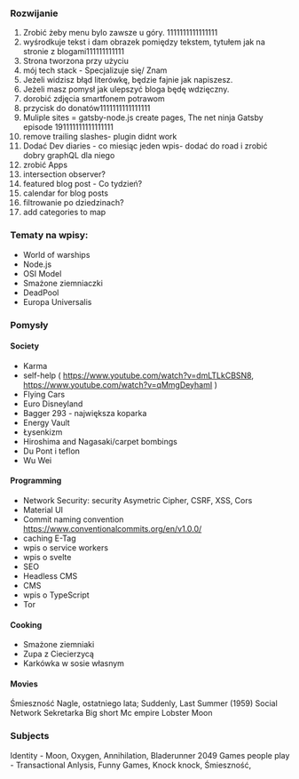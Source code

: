 ### Rozwijanie

1. Zrobić żeby menu bylo zawsze u góry. 1111111111111111
2. wyśrodkuje tekst i dam obrazek pomiędzy tekstem, tytułem jak na stronie z blogami111111111111
3. Strona tworzona przy użyciu 
4. mój tech stack - Specjalizuje się/ Znam
5. Jeżeli widzisz błąd literówkę, będzie fajnie jak napiszesz.
6. Jeżeli masz pomysł jak ulepszyć bloga będę wdzięczny.
7. dorobić zdjęcia smartfonem potrawom
8. przycisk do donatów1111111111111111
9. Muliple sites = gatsby-node.js create pages, The net ninja Gatsby episode 191111111111111111
10. remove trailing slashes- plugin didnt work
11. Dodać Dev diaries - co miesiąc jeden wpis- dodać do road i zrobić dobry graphQL dla niego
12. zrobić Apps
13. intersection observer?
14. featured blog post - Co tydzień?
15. calendar for blog posts
16. filtrowanie po dziedzinach?
17. add categories to map


### Tematy na wpisy:
- World of warships
- Node.js
- OSI Model
- Smażone ziemniaczki
- DeadPool
- Europa Universalis


### Pomysły

#### Society
- Karma
- self-help ( https://www.youtube.com/watch?v=dmLTLkCBSN8, https://www.youtube.com/watch?v=qMmgDeyhamI )
- Flying Cars
- Euro Disneyland
- Bagger 293 - największa koparka
- Energy Vault
- Łysenkizm
- Hiroshima and Nagasaki/carpet bombings
- Du Pont i teflon
- Wu Wei


#### Programming
- Network Security: security Asymetric Cipher, CSRF, XSS, Cors
- Material UI
- Commit naming convention https://www.conventionalcommits.org/en/v1.0.0/
- caching E-Tag
- wpis o service workers
- wpis o svelte
- SEO
- Headless CMS
- CMS
- wpis o TypeScript
- Tor


#### Cooking

- Smażone ziemniaki
- Zupa z Ciecierzycą
- Karkówka w sosie własnym

#### Movies
Śmieszność
Nagle, ostatniego lata; Suddenly, Last Summer (1959)
Social Network
Sekretarka
Big short
Mc empire
Lobster
Moon

### Subjects

Identity - Moon, Oxygen, Annihilation, Bladerunner 2049
Games people play - Transactional Anlysis, Funny Games, Knock knock, Śmieszność, 



